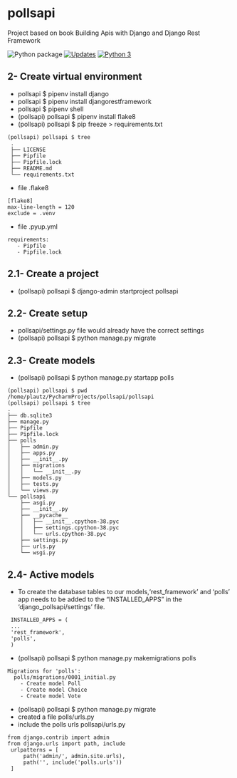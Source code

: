 # pollsapi
Project based on book Building Apis with Django and Django Rest Framework

![Python package](https://github.com/jlplautz/pollsapi/workflows/Python%20package/badge.svg)
[![Updates](https://pyup.io/repos/github/jlplautz/pollsapi/shield.svg)](https://pyup.io/repos/github/jlplautz/pollsapi/)
[![Python 3](https://pyup.io/repos/github/jlplautz/pollsapi/python-3-shield.svg)](https://pyup.io/repos/github/jlplautz/pollsapi/)

## 2- Create virtual environment
   - pollsapi $ pipenv install django
   - pollsapi $ pipenv install djangorestframework
   - pollsapi $ pipenv shell
   - (pollsapi) pollsapi $ pipenv install flake8
   - (pollsapi) pollsapi $ pip freeze > requirements.txt
   ```
   (pollsapi) pollsapi $ tree
    .
    ├── LICENSE
    ├── Pipfile
    ├── Pipfile.lock
    ├── README.md
    └── requirements.txt
   ```
   - file .flake8
   ```
   [flake8]
   max-line-length = 120
   exclude = .venv
   ```
   - file .pyup.yml
   ```
   requirements:
      - Pipfile
      - Pipfile.lock
   ```   

## 2.1- Create a project
   - (pollsapi) pollsapi $ django-admin startproject pollsapi

## 2.2- Create setup
   - pollsapi/settings.py file would already have the correct settings
   - (pollsapi) pollsapi $ python manage.py migrate
   
## 2.3- Create models
   - (pollsapi) pollsapi $ python manage.py startapp polls
   ```
   (pollsapi) pollsapi $ pwd
   /home/plautz/PycharmProjects/pollsapi/pollsapi
   (pollsapi) pollsapi $ tree
   .
   ├── db.sqlite3
   ├── manage.py
   ├── Pipfile
   ├── Pipfile.lock
   ├── polls
   │   ├── admin.py
   │   ├── apps.py
   │   ├── __init__.py
   │   ├── migrations
   │   │   └── __init__.py
   │   ├── models.py
   │   ├── tests.py
   │   └── views.py
   └── pollsapi
       ├── asgi.py
       ├── __init__.py
       ├── __pycache__
       │   ├── __init__.cpython-38.pyc
       │   ├── settings.cpython-38.pyc
       │   └── urls.cpython-38.pyc
       ├── settings.py
       ├── urls.py
       └── wsgi.py
   ```

## 2.4- Active models
   - To create the database tables to our models,‘rest_framework’ and ‘polls’ app needs to be added 
     to the “INSTALLED_APPS” in the ‘django_pollsapi/settings’ file.
   ```
    INSTALLED_APPS = (
    ...
    'rest_framework',
    'polls',
    )
   ```
   - (pollsapi) pollsapi $ python manage.py makemigrations polls
   ```
   Migrations for 'polls':
     polls/migrations/0001_initial.py
       - Create model Poll
       - Create model Choice
       - Create model Vote
   ```
   - (pollsapi) pollsapi $ python manage.py migrate
   - created a file polls/urls.py 
   - include the polls urls pollsapi/urls.py
   ```
   from django.contrib import admin
   from django.urls import path, include
    urlpatterns = [
        path('admin/', admin.site.urls),
        path('', include('polls.urls'))
    ]
   ```
